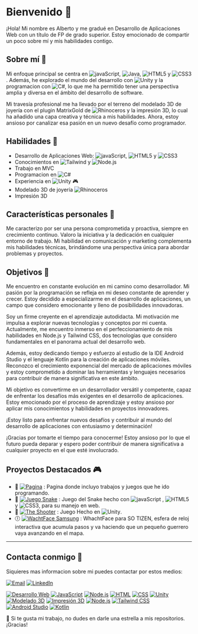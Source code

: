 # Bienvenido 👋

¡Hola! Mi nombre es Alberto y me gradué en Desarrollo de Aplicaciones Web con un título de FP de grado superior. Estoy emocionado de compartir un poco sobre mí y mis habilidades contigo.

## Sobre mí 🏦
Mi enfoque principal se centra en ![javaScript](https://img.shields.io/badge/JavaScript-323330?style=flat-square&logo=javascript&logoColor=F7DF1E), ![Java](https://img.shields.io/badge/Java-red?style=flat-square&logo=openjdk), ![HTML5](https://img.shields.io/badge/html5-%23E34F26.svg?style=flat-square&logo=html5&logoColor=white) y ![CSS3](https://img.shields.io/badge/css3-%231572B6.svg?style=flat-square&logo=css3&logoColor=white). Además, he explorado el mundo del desarrollo con ![Unity](https://img.shields.io/badge/Unity-black?style=flat-square&logo=Unity) y la programacion con ![C#](https://img.shields.io/badge/C%23-purple?style=flat-square&logo=C%23), lo que me ha permitido tener una perspectiva amplia y diversa en el ámbito del desarrollo de software.

Mi travesía profesional me ha llevado por el terreno del modelado 3D de joyería con el plugin MatrixGold de ![Rhinoceros](https://img.shields.io/badge/Rhinoceros-gray?style=flat-square&logo=Rhinoceros)  y la impresión 3D, lo cual ha añadido una capa creativa y técnica a mis habilidades. Ahora, estoy ansioso por canalizar esa pasión en un nuevo desafío como programador.

## Habilidades 🌱
- Desarrollo de Aplicaciones Web: ![javaScript](https://img.shields.io/badge/JavaScript-323330?style=plastic&logo=javascript&logoColor=F7DF1E), ![HTML5](https://img.shields.io/badge/html5-%23E34F26.svg?style=plastic&logo=html5&logoColor=white) y ![CSS3](https://img.shields.io/badge/css3-%231572B6.svg?style=plastic&logo=css3&logoColor=white)
- Conocimientos en  ![Tailwind](https://img.shields.io/badge/Tailwind-blue?style=plastic&logo=Tailwindcss) y ![Node.js](https://img.shields.io/badge/Node.js-black?style=plastic&logo=Node.js&labelColor=black&color=green)
- Trabajo en MVC
- Programacion en ![C#](https://img.shields.io/badge/C%23-purple?style=plastic&logo=C%23)
- Experiencia en ![Unity](https://img.shields.io/badge/Unity-black?style=plastic&logo=Unity) 🎮
- Modelado 3D de joyería ![Rhinoceros](https://img.shields.io/badge/Rhinoceros-gray?style=plastic&logo=Rhinoceros)
- Impresión 3D

## Características personales 🙋
Me caracterizo por ser una persona comprometida y proactiva, siempre en crecimiento continuo. Valoro la iniciativa y la dedicación en cualquier entorno de trabajo. Mi habilidad en comunicación y marketing complementa mis habilidades técnicas, brindándome una perspectiva única para abordar problemas y proyectos.

## Objetivos 🚀
Me encuentro en constante evolución en mi camino como desarrollador. Mi pasión por la programación se refleja en mi deseo constante de aprender y crecer. Estoy decidido a especializarme en el desarrollo de aplicaciones, un campo que considero emocionante y lleno de posibilidades innovadoras.

Soy un firme creyente en el aprendizaje autodidacta. Mi motivación me impulsa a explorar nuevas tecnologías y conceptos por mi cuenta. Actualmente, me encuentro inmerso en el perfeccionamiento de mis habilidades en Node.js y Tailwind CSS, dos tecnologías que considero fundamentales en el panorama actual del desarrollo web.

Además, estoy dedicando tiempo y esfuerzo al estudio de la IDE Android Studio y el lenguaje Kotlin para la creación de aplicaciones móviles. Reconozco el crecimiento exponencial del mercado de aplicaciones móviles y estoy comprometido a dominar las herramientas y lenguajes necesarios para contribuir de manera significativa en este ámbito.

Mi objetivo es convertirme en un desarrollador versátil y competente, capaz de enfrentar los desafíos más exigentes en el desarrollo de aplicaciones. Estoy emocionado por el proceso de aprendizaje y estoy ansioso por aplicar mis conocimientos y habilidades en proyectos innovadores.

¡Estoy listo para enfrentar nuevos desafíos y contribuir al mundo del desarrollo de aplicaciones con entusiasmo y determinación!


¡Gracias por tomarte el tiempo para conocerme! Estoy ansioso por lo que el futuro pueda deparar y espero poder contribuir de manera significativa a cualquier proyecto en el que esté involucrado.

## Proyectos Destacados 🎮

- 📃 [![Pagina](https://img.shields.io/badge/Pagina-blue?style=flat-square&color=007BA7)](https://krngdev.github.io/index) : Pagina donde incluyo trabajos y juegos que he ido programando.
- 🐍 [![Juego Snake](https://img.shields.io/badge/Juego%20Snake-green?style=flat-square)](https://github.com/KRNGDev/krngdev.github.io/tree/main/Serpiente) : Juego del Snake hecho con ![javaScript](https://img.shields.io/badge/JavaScript-323330?style=flat-square&logo=javascript&logoColor=F7DF1E) , ![HTML5](https://img.shields.io/badge/html5-%23E34F26.svg?style=flat-square&logo=html5&logoColor=white) y ![CSS3](https://img.shields.io/badge/css3-%231572B6.svg?style=flat-square&logo=css3&logoColor=white), para su manejo en web.
- 🔫 [![The Shooter](https://img.shields.io/badge/The%20Shooter-green?style=flat-square&color=C51E3A)](https://github.com/KRNGDev/krngdev.github.io/tree/main/The%20Shooter) : Juego Hecho en ![Unity](https://img.shields.io/badge/Unity-black?style=flat-square&logo=Unity).
- 🕕 [![WachtFace Samsung](https://img.shields.io/badge/WhachtFace%20Samsung-green?style=flat-square&color=0000FF)](https://github.com/KRNGDev/WachtFace) : WhachtFace para SO TIZEN, esfera de reloj interactiva que acumula pasos y va haciendo que un pequeño guerrero vaya avanzando en el mapa.

---

## Contacta conmigo 📧
Siquieres mas informacion sobre mi puedes contactar por estos medios:

[![Email](https://img.shields.io/badge/Gmail-D14836?style=flat-square&logo=gmail&logoColor=white)](mailto:albertolopma@gmail.com)  [![LinkedIn](https://img.shields.io/badge/LinkedIn-%230077B5.svg?logo=linkedin&logoColor=white)](https://www.linkedin.com/in/alberto-lm151186/)


[![Desarrollo Web](https://img.shields.io/badge/-Desarrollo%20Web-blue)](https://example.com)
[![JavaScript](https://img.shields.io/badge/-JavaScript-yellow)](https://example.com)
[![Node.js](https://img.shields.io/badge/-Node.js-green)](https://example.com)
[![HTML](https://img.shields.io/badge/-HTML-orange)](https://example.com)
[![CSS](https://img.shields.io/badge/-CSS-blueviolet)](https://example.com)
[![Unity](https://img.shields.io/badge/-Unity-black)](https://example.com)
[![Modelado 3D](https://img.shields.io/badge/-Modelado%203D-ff69b4)](https://example.com)
[![Impresión 3D](https://img.shields.io/badge/-Impresión%203D-lightgrey)](https://example.com)
[![Node.js](https://img.shields.io/badge/-Node.js-green)](https://example.com)
[![Tailwind CSS](https://img.shields.io/badge/-Tailwind%20CSS-1e90ff)](https://example.com)
[![Android Studio](https://img.shields.io/badge/-Android%20Studio-brightgreen)](https://example.com)
[![Kotlin](https://img.shields.io/badge/-Kotlin-orange)](https://example.com)

🚀 Si te gusta mi trabajo, no dudes en darle una estrella a mis repositorios. ¡Gracias!